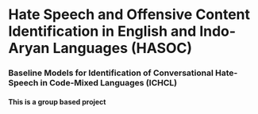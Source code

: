# Hate Speech and Offensive Content Identification in English and Indo-Aryan Languages (HASOC)
### Baseline Models for Identification of Conversational Hate-Speech in Code-Mixed Languages (ICHCL)
#### This is  a group based project
